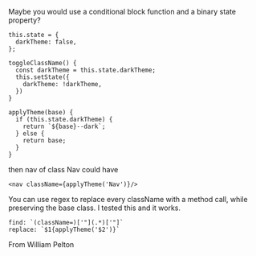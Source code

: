Maybe you would use a conditional block function and a binary state property?

```JS
this.state = {
  darkTheme: false,
};

toggleClassName() {
  const darkTheme = this.state.darkTheme;
  this.setState({
    darkTheme: !darkTheme,
  })
}

applyTheme(base) {
  if (this.state.darkTheme) {
    return `${base}--dark`;
  } else {
    return base;
  }
}
```

then nav of class Nav could have

`<nav className={applyTheme('Nav')}/>`

You can use regex to replace every className with a method call, while preserving the base class. I tested this and it works.

```JS
find: `(className=)['"](.*)['"]`
replace: `$1{applyTheme('$2')}`
```

From William Pelton
